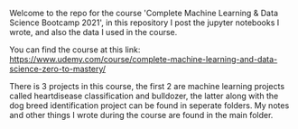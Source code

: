 Welcome to the repo for the course 'Complete Machine Learning & Data Science Bootcamp 2021', in this repository I post the jupyter notebooks I wrote, and also the data I used in the course.

You can find the course at this link: https://www.udemy.com/course/complete-machine-learning-and-data-science-zero-to-mastery/

There is 3 projects in this course, the first 2 are machine learning projects called heartdisease classification and bulldozer, the latter along with the dog breed identification project can be found in seperate folders. My notes and other things I wrote during the course are found in the main folder.
